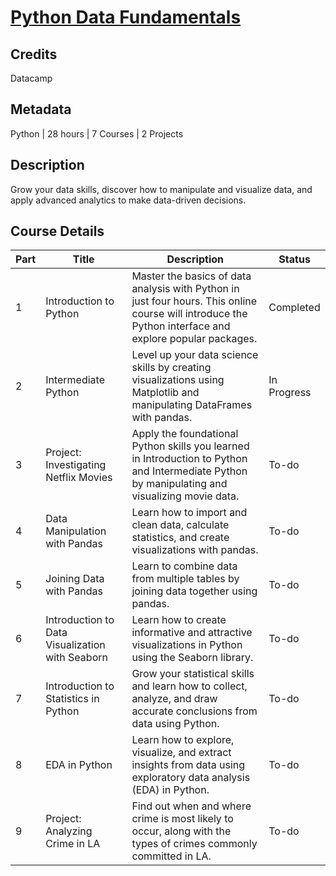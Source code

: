 # [Python Data Fundamentals](https://app.datacamp.com/learn/skill-tracks/python-data-fundamentals)

## Credits

Datacamp

## Metadata

Python | 28 hours | 7 Courses | 2 Projects

## Description

Grow your data skills, discover how to manipulate and visualize data, and apply advanced analytics to make data-driven decisions.

## Course Details

| Part | Title | Description | Status |
|------|-------|---------------|--------|
| 1 | Introduction to Python | Master the basics of data analysis with Python in just four hours. This online course will introduce the Python interface and explore popular packages. | Completed |
| 2 | Intermediate Python | Level up your data science skills by creating visualizations using Matplotlib and manipulating DataFrames with pandas. | In Progress |
| 3 | Project: Investigating Netflix Movies | Apply the foundational Python skills you learned in Introduction to Python and Intermediate Python by manipulating and visualizing movie data. | To-do |
| 4 | Data Manipulation with Pandas | Learn how to import and clean data, calculate statistics, and create visualizations with pandas. | To-do |
| 5 | Joining Data with Pandas | Learn to combine data from multiple tables by joining data together using pandas. | To-do |
| 6 | Introduction to Data Visualization with Seaborn | Learn how to create informative and attractive visualizations in Python using the Seaborn library. | To-do |
| 7 | Introduction to Statistics in Python | Grow your statistical skills and learn how to collect, analyze, and draw accurate conclusions from data using Python. | To-do |
| 8 | EDA in Python | Learn how to explore, visualize, and extract insights from data using exploratory data analysis (EDA) in Python. | To-do |
| 9 | Project: Analyzing Crime in LA | Find out when and where crime is most likely to occur, along with the types of crimes commonly committed in LA. | To-do |